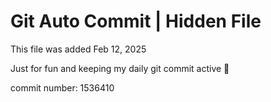 # Git Auto Commit | Hidden File

This file was added Feb 12, 2025

Just for fun and keeping my daily git commit active 🤪

commit number: 1536410

